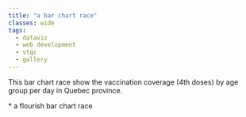 ```yaml
---
title: "a bar chart race"
classes: wide
tags:
  - dataviz
  - web development
  - vtqc
  - gallery
---
```


<style>
  .flourish-credit {
    display: none;
}
</style>

<div class="flourish-embed flourish-bar-chart-race" data-src="visualisation/10068442"><script src="https://public.flourish.studio/resources/embed.js"></script></div>

This bar chart race show the vaccination coverage (4th doses) by age group per day in Quebec province.

\* a flourish bar chart race
